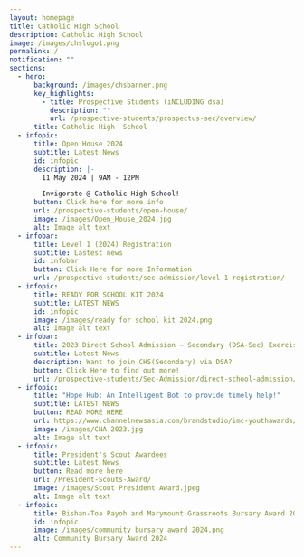 ```yaml
---
layout: homepage
title: Catholic High School
description: Catholic High School
image: /images/chslogo1.png
permalink: /
notification: ""
sections:
  - hero:
      background: /images/chsbanner.png
      key_highlights:
        - title: Prospective Students (iNCLUDING dsa)
          description: ""
          url: /prospective-students/prospectus-sec/overview/
      title: Catholic High  School
  - infopic:
      title: Open House 2024
      subtitle: Latest News
      id: infopic
      description: |-
        11 May 2024 | 9AM - 12PM

        Invigorate @ Catholic High School!
      button: Click here for more info
      url: /prospective-students/open-house/
      image: /images/Open_House_2024.jpg
      alt: Image alt text
  - infobar:
      title: Level 1 (2024) Registration
      subtitle: Lastest news
      id: infobar
      button: Click Here for more Information
      url: /prospective-students/sec-admission/level-1-registration/
  - infopic:
      title: READY FOR SCHOOL KIT 2024
      subtitle: LATEST NEWS
      id: infopic
      image: /images/ready for school kit 2024.png
      alt: Image alt text
  - infobar:
      title: 2023 Direct School Admission – Secondary (DSA-Sec) Exercise
      subtitle: Latest News
      description: Want to join CHS(Secondary) via DSA?
      button: Click Here to find out more!
      url: /prospective-students/Sec-Admission/direct-school-admission/
  - infopic:
      title: "Hope Hub: An Intelligent Bot to provide timely help!"
      subtitle: LATEST NEWS
      button: READ MORE HERE
      url: https://www.channelnewsasia.com/brandstudio/imc-youthawards/catholichigh?cid=adv_fb_paid_20230109&fbclid=IwAR1IOCoLXxXngYvkKM4N9VIEUzXv48Y8Ayc46YyA162fwI83hz7ndRiU414&mibextid=Zxz2cZlnewsasia.com/brandstudio/imc-youthawards/catholichigh?cid=adv_fb_paid_20230109&fbclid=IwAR1IOCoLXxXngYvkKM4N9VIEUzXv48Y8Ayc46YyA162fwI83hz7ndRiU414&mibextid=Zxz2cZ
      image: /images/CNA 2023.jpg
      alt: Image alt text
  - infopic:
      title: President's Scout Awardees
      subtitle: Latest News
      button: Read more here
      url: /President-Scouts-Award/
      image: /images/Scout President Award.jpeg
      alt: Image alt text
  - infopic:
      title: Bishan-Toa Payoh and Marymount Grassroots Bursary Award 2024
      id: infopic
      image: /images/community bursary award 2024.png
      alt: Community Bursary Award 2024
---
```

